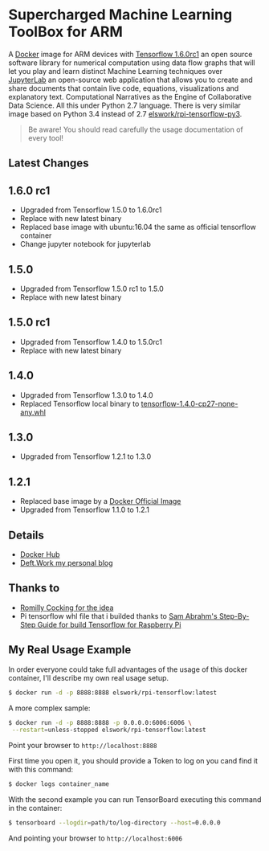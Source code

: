 # Supercharged Machine Learning ToolBox for ARM

A [Docker](http://docker.com) image for ARM devices with [Tensorflow 1.6.0rc1](https://www.tensorflow.org/) an open source software library for numerical computation using data flow graphs that will let you play and learn distinct Machine Learning techniques over [JupyterLab](https://github.com/jupyterlab/jupyterlab) an open-source web application that allows you to create and share documents that contain live code, equations, visualizations and explanatory text. Computational Narratives as the Engine of Collaborative Data Science. All this under Python 2.7 language.
There is very similar image based on Python 3.4 instead of 2.7 [elswork/rpi-tensorflow-py3](https://hub.docker.com/r/elswork/rpi-tensorflow-py3/).

> Be aware! You should read carefully the usage documentation of every tool!

## Latest Changes
1.6.0 rc1
-----
- Upgraded from Tensorflow 1.5.0 to 1.6.0rc1
- Replace with new latest binary
- Replaced base image with ubuntu:16.04 the same as official tensorflow container
- Change jupyter notebook for jupyterlab

1.5.0
-----
- Upgraded from Tensorflow 1.5.0 rc1 to 1.5.0
- Replace with new latest binary

1.5.0 rc1
-----
- Upgraded from Tensorflow 1.4.0 to 1.5.0rc1
- Replace with new latest binary

1.4.0
-----
- Upgraded from Tensorflow 1.3.0 to 1.4.0
- Replaced Tensorflow local binary to [tensorflow-1.4.0-cp27-none-any.whl](http://ci.tensorflow.org/view/Nightly/job/nightly-pi/lastSuccessfulBuild/artifact/output-artifacts/tensorflow-1.4.0-cp27-none-any.whl)

1.3.0
-----
- Upgraded from Tensorflow 1.2.1 to 1.3.0

1.2.1
-----
- Replaced base image by a [Docker Official Image](https://github.com/docker-library/official-images)
- Upgraded from Tensorflow 1.1.0 to 1.2.1

## Details
- [Docker Hub](https://hub.docker.com/r/elswork/rpi-tensorflow/)
- [Deft.Work my personal blog](http://deft.work/tensorflow_for_raspberry)

## Thanks to

- [Romilly Cocking for the idea](https://github.com/romilly/rpi-docker-tensorflow)
- Pi tensorflow whl file that i builded thanks to [Sam Abrahm's Step-By-Step Guide for build Tensorflow for Raspberry Pi](https://github.com/samjabrahams/tensorflow-on-raspberry-pi/blob/master/GUIDE.md)

## My Real Usage Example

In order everyone could take full advantages of the usage of this docker container, I'll describe my own real usage setup.
```sh
$ docker run -d -p 8888:8888 elswork/rpi-tensorflow:latest

```
A more complex sample:
```sh
$ docker run -d -p 8888:8888 -p 0.0.0.0:6006:6006 \
 --restart=unless-stopped elswork/rpi-tensorflow:latest
```
Point your browser to `http://localhost:8888`

First time you open it, you should provide a Token to log on you cand find it with this command:

```sh
$ docker logs container_name
```

With the second example you can run TensorBoard executing this command in the container:

```sh
$ tensorboard --logdir=path/to/log-directory --host=0.0.0.0
```
And pointing your browser to `http://localhost:6006`
